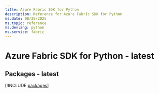 ```yaml
---
title: Azure Fabric SDK for Python
description: Reference for Azure Fabric SDK for Python
ms.date: 08/25/2025
ms.topic: reference
ms.devlang: python
ms.service: fabric
---
```

# Azure Fabric SDK for Python - latest
## Packages - latest
[!INCLUDE [packages](fabric-index.md)]